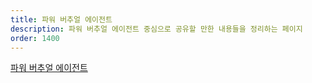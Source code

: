 ```yaml
---
title: 파워 버추얼 에이전트
description: 파워 버추얼 에이전트 중심으로 공유할 만한 내용들을 정리하는 페이지
order: 1400
---
```


[파워 버추얼 에이전트][power virtual agents]


[power platform]: https://powerplatform.microsoft.com/ko-kr/?WT.mc_id=power-34890-juyoo
[power apps]: https://powerapps.microsoft.com/ko-kr/?WT.mc_id=power-34890-juyoo
[power automate]: https://flow.microsoft.com/ko-kr/?WT.mc_id=power-34890-juyoo
[power virtual agents]: https://powervirtualagents.microsoft.com/ko-kr/?WT.mc_id=power-34890-juyoo
[power bi]: https://powerbi.microsoft.com/ko-kr/?WT.mc_id=power-34890-juyoo
